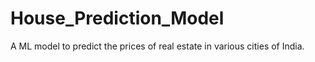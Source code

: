# House_Prediction_Model
A ML model to predict the prices of real estate in various cities of India. 
